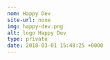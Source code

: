 ```yaml
---
nom: Happy Dev
site-url: none
img: happy-dev.png
alt: logo Happy Dev
type: private
date: 2018-03-01 15:48:25 +0000
---
```

